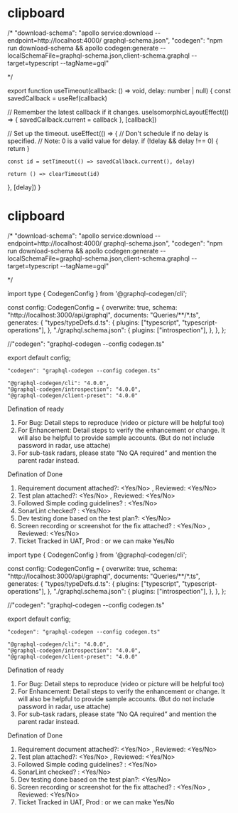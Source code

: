 # clipboard

/*
"download-schema": "apollo service:download --endpoint=http://localhost:4000/ graphql-schema.json",
 "codegen": "npm run download-schema && apollo codegen:generate --localSchemaFile=graphql-schema.json,client-schema.graphql --target=typescript --tagName=gql"
 
 */

export function useTimeout(callback: () => void, delay: number | null) {
  const savedCallback = useRef(callback)

  // Remember the latest callback if it changes.
  useIsomorphicLayoutEffect(() => {
    savedCallback.current = callback
  }, [callback])

  // Set up the timeout.
  useEffect(() => {
    // Don't schedule if no delay is specified.
    // Note: 0 is a valid value for delay.
    if (!delay && delay !== 0) {
      return
    }

    const id = setTimeout(() => savedCallback.current(), delay)

    return () => clearTimeout(id)
  }, [delay])
}


 
# clipboard

/*
"download-schema": "apollo service:download --endpoint=http://localhost:4000/ graphql-schema.json",
 "codegen": "npm run download-schema && apollo codegen:generate --localSchemaFile=graphql-schema.json,client-schema.graphql --target=typescript --tagName=gql"
 
 */

import type { CodegenConfig } from '@graphql-codegen/cli';

const config: CodegenConfig = {
  overwrite: true,
  schema: "http://localhost:3000/api/graphql",
  documents: "Queries/**/*.ts",
  generates: {
    "types/typeDefs.d.ts": {
      plugins: ["typescript", "typescript-operations"],
    },
    "./graphql.schema.json": {
      plugins: ["introspection"],
    },
  },
};


//"codegen": "graphql-codegen --config codegen.ts"

export default config;


    "codegen": "graphql-codegen --config codegen.ts"
    
    "@graphql-codegen/cli": "4.0.0",
    "@graphql-codegen/introspection": "4.0.0",
    "@graphql-codegen/client-preset": "4.0.0"
    
    

Defination of ready
1. For Bug: Detail steps to reproduce (video or picture will be helpful too)
2. For Enhancement: Detail steps to verify the enhancement or change.  It will also be helpful to provide sample accounts. (But do not include password in radar, use attache)
3. For sub-task radars, please state “No QA required” and mention the parent radar instead.


Defination of Done
1. Requirement document attached?: <Yes/No> , Reviewed: <Yes/No> 
2. Test plan attached?: <Yes/No> , Reviewed: <Yes/No> 
3. Followed Simple coding guidelines? : <Yes/No>
4. SonarLint checked? : <Yes/No>
5. Dev testing done based on the test plan?: <Yes/No>
6. Screen recording or screenshot for the fix attached? : <Yes/No> , Reviewed: <Yes/No> 
7. Ticket Tracked in UAT, Prod : <Till where its tracked> or we can make Yes/No


import type { CodegenConfig } from '@graphql-codegen/cli';

const config: CodegenConfig = {
  overwrite: true,
  schema: "http://localhost:3000/api/graphql",
  documents: "Queries/**/*.ts",
  generates: {
    "types/typeDefs.d.ts": {
      plugins: ["typescript", "typescript-operations"],
    },
    "./graphql.schema.json": {
      plugins: ["introspection"],
    },
  },
};


//"codegen": "graphql-codegen --config codegen.ts"

export default config;


    "codegen": "graphql-codegen --config codegen.ts"
    
    "@graphql-codegen/cli": "4.0.0",
    "@graphql-codegen/introspection": "4.0.0",
    "@graphql-codegen/client-preset": "4.0.0"
    
    

Defination of ready
1. For Bug: Detail steps to reproduce (video or picture will be helpful too)
2. For Enhancement: Detail steps to verify the enhancement or change.  It will also be helpful to provide sample accounts. (But do not include password in radar, use attache)
3. For sub-task radars, please state “No QA required” and mention the parent radar instead.


Defination of Done
1. Requirement document attached?: <Yes/No> , Reviewed: <Yes/No> 
2. Test plan attached?: <Yes/No> , Reviewed: <Yes/No> 
3. Followed Simple coding guidelines? : <Yes/No>
4. SonarLint checked? : <Yes/No>
5. Dev testing done based on the test plan?: <Yes/No>
6. Screen recording or screenshot for the fix attached? : <Yes/No> , Reviewed: <Yes/No> 
7. Ticket Tracked in UAT, Prod : <Till where its tracked> or we can make Yes/No
